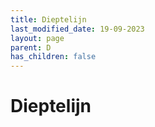 ```yaml
---
title: Dieptelijn
last_modified_date: 19-09-2023
layout: page
parent: D
has_children: false
---
```


Dieptelijn
==========

